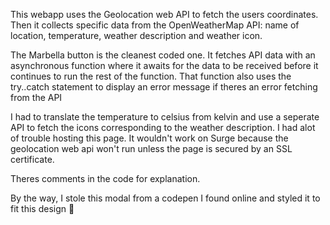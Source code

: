 This webapp uses the Geolocation web API to fetch the users coordinates. Then it collects specific data from the OpenWeatherMap API: name of location, temperature, weather description and weather icon.

The Marbella button is the cleanest coded one. It fetches API data with an asynchronous function where it awaits for the data to be received before it continues to run the rest of the function. That function also uses the try..catch statement to display an error message if theres an error fetching from the API

I had to translate the temperature to celsius from kelvin and use a seperate API to fetch the icons corresponding to the weather description. I had alot of trouble hosting this page. It wouldn't work on Surge because the geolocation web api won't run unless the page is secured by an SSL certificate.

Theres comments in the code for explanation.

By the way, I stole this modal from a codepen I found online and styled it to fit this design 🤫

